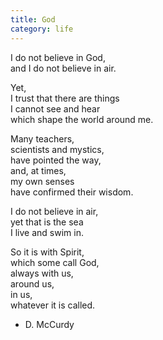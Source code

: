 ```yaml
---
title: God
category: life
---
```


I do not believe in God,  
and I do not believe in air.  
  
Yet,   
I trust that there are things  
I cannot see and hear  
which shape the world around me.  
  
Many teachers,  
scientists and mystics,  
have pointed the way,  
and, at times,  
my own senses  
have confirmed their wisdom.  
  
I do not believe in air,  
yet that is the sea  
I live and swim in.  
  
So it is with Spirit,  
which some call God,  
always with us,  
around us,  
in us,  
whatever it is called.  
  
- D. McCurdy  
  
